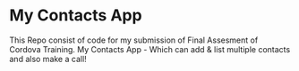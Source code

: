 # My Contacts App

This Repo consist of code for my submission of Final Assesment of Cordova Training.
My Contacts App - Which can add & list multiple contacts and also make a call!

